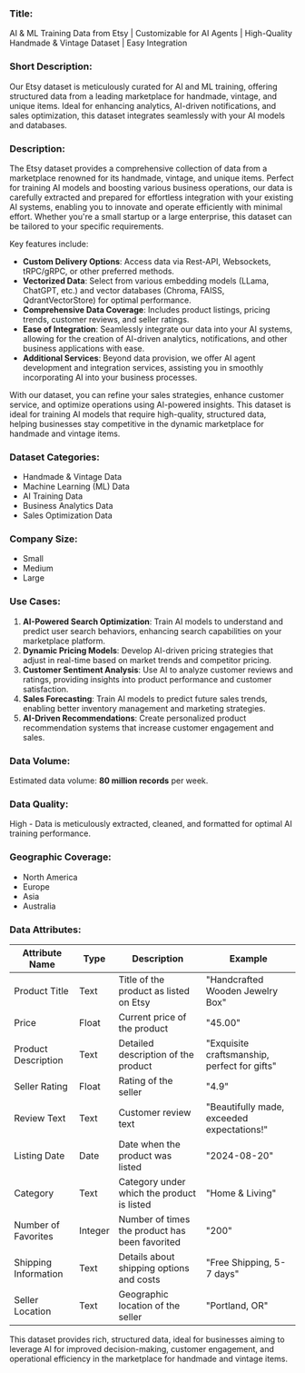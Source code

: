 ### Title:  
AI & ML Training Data from Etsy | Customizable for AI Agents | High-Quality Handmade & Vintage Dataset | Easy Integration

### Short Description:  
Our Etsy dataset is meticulously curated for AI and ML training, offering structured data from a leading marketplace for handmade, vintage, and unique items. Ideal for enhancing analytics, AI-driven notifications, and sales optimization, this dataset integrates seamlessly with your AI models and databases.

### Description:  
The Etsy dataset provides a comprehensive collection of data from a marketplace renowned for its handmade, vintage, and unique items. Perfect for training AI models and boosting various business operations, our data is carefully extracted and prepared for effortless integration with your existing AI systems, enabling you to innovate and operate efficiently with minimal effort. Whether you're a small startup or a large enterprise, this dataset can be tailored to your specific requirements.

Key features include:
- **Custom Delivery Options**: Access data via Rest-API, Websockets, tRPC/gRPC, or other preferred methods.
- **Vectorized Data**: Select from various embedding models (LLama, ChatGPT, etc.) and vector databases (Chroma, FAISS, QdrantVectorStore) for optimal performance.
- **Comprehensive Data Coverage**: Includes product listings, pricing trends, customer reviews, and seller ratings.
- **Ease of Integration**: Seamlessly integrate our data into your AI systems, allowing for the creation of AI-driven analytics, notifications, and other business applications with ease.
- **Additional Services**: Beyond data provision, we offer AI agent development and integration services, assisting you in smoothly incorporating AI into your business processes.

With our dataset, you can refine your sales strategies, enhance customer service, and optimize operations using AI-powered insights. This dataset is ideal for training AI models that require high-quality, structured data, helping businesses stay competitive in the dynamic marketplace for handmade and vintage items.

### Dataset Categories:  
- Handmade & Vintage Data
- Machine Learning (ML) Data
- AI Training Data
- Business Analytics Data
- Sales Optimization Data

### Company Size:  
- Small  
- Medium  
- Large

### Use Cases:  
1. **AI-Powered Search Optimization**: Train AI models to understand and predict user search behaviors, enhancing search capabilities on your marketplace platform.
2. **Dynamic Pricing Models**: Develop AI-driven pricing strategies that adjust in real-time based on market trends and competitor pricing.
3. **Customer Sentiment Analysis**: Use AI to analyze customer reviews and ratings, providing insights into product performance and customer satisfaction.
4. **Sales Forecasting**: Train AI models to predict future sales trends, enabling better inventory management and marketing strategies.
5. **AI-Driven Recommendations**: Create personalized product recommendation systems that increase customer engagement and sales.

### Data Volume:  
Estimated data volume: **80 million records** per week.

### Data Quality:  
High - Data is meticulously extracted, cleaned, and formatted for optimal AI training performance.

### Geographic Coverage:  
- North America
- Europe
- Asia
- Australia

### Data Attributes:

| Attribute Name          | Type   | Description                                         | Example                       |
|-------------------------|--------|-----------------------------------------------------|-------------------------------|
| Product Title           | Text   | Title of the product as listed on Etsy              | "Handcrafted Wooden Jewelry Box" |
| Price                   | Float  | Current price of the product                        | "45.00"                       |
| Product Description     | Text   | Detailed description of the product                 | "Exquisite craftsmanship, perfect for gifts" |
| Seller Rating           | Float  | Rating of the seller                                | "4.9"                         |
| Review Text             | Text   | Customer review text                                | "Beautifully made, exceeded expectations!" |
| Listing Date            | Date   | Date when the product was listed                    | "2024-08-20"                  |
| Category                | Text   | Category under which the product is listed          | "Home & Living"               |
| Number of Favorites     | Integer| Number of times the product has been favorited      | "200"                         |
| Shipping Information    | Text   | Details about shipping options and costs            | "Free Shipping, 5-7 days"     |
| Seller Location         | Text   | Geographic location of the seller                   | "Portland, OR"                |

This dataset provides rich, structured data, ideal for businesses aiming to leverage AI for improved decision-making, customer engagement, and operational efficiency in the marketplace for handmade and vintage items.